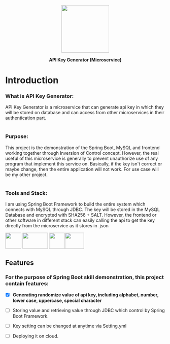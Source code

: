 <p align="center">
  <img src="https://cdn-icons-png.flaticon.com/512/9610/9610576.png" width="150" height="150">
</p>

<p align="center">
  <b>API Key Generator (Microservice)</b><br>
</p>
<h1>Introduction</h1>
<p>
  <h3>What is API Key Generator:</h3>
  API Key Generator is a microservice that can generate api key in which they will be stored on database and can access from other 
  microservices in their authentication part.<br><br>
  <h3>Purpose:</h3>
  This project is the demonstration of the Spring Boot, MySQL and frontend working together through Inversion of Control concept. However, the real useful of this microservice is generally to prevent unauthorize use of any program that implement this service on. Basically, if the key isn't correct or maybe change, then the entire application will not work. For use case will be my other project.
  <br><br>
  <h3>Tools and Stack:</h3>
  I am using Spring Boot Framework to build the entire system which connects with MySQL through JDBC. The key will be stored in
  the MySQL Database and encrypted with SHA256 + SALT. However, the frontend or other software in different stack can easily calling the api to get the key
  directly from the microservice as it stores in .json
</p>
<p align="left"><img src="https://cdn-icons-png.flaticon.com/512/5968/5968282.png" width="50" height="50"> <img src="https://res.cloudinary.com/practicaldev/image/fetch/s--zrUJwvgZ--/c_imagga_scale,f_auto,fl_progressive,h_900,q_auto,w_1600/https://dev-to-uploads.s3.amazonaws.com/uploads/articles/bupbqc9fctvw4j7r14it.png" width="80" height="50"> <img src="https://cdn-icons-png.flaticon.com/512/5968/5968313.png" width="50" height="50"><img src="https://upload.wikimedia.org/wikipedia/commons/thumb/b/b2/Bootstrap_logo.svg/1280px-Bootstrap_logo.svg.png" width="60" height="50"</p>
<h2> Features </h2>
<h3>For the purpose of Spring Boot skill demonstration, this project contain features: </h3>

- [x] <b>Generating randomize value of api key, including alphabet, number, lower case, uppercase, special character</b>
- [ ] Storing value and retrieving value through JDBC which control by Spring Boot Framework.
- [ ] Key setting can be changed at anytime via Setting.yml
- [ ] Deploying it on cloud. 

